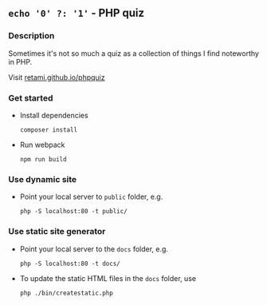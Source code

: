 ## `echo '0' ?: '1'` - PHP quiz

### Description

Sometimes it's not so much a quiz as a collection of things I find noteworthy in PHP.

Visit [retami.github.io/phpquiz][1]


### Get started
- Install dependencies

  ``` 
  composer install
  ``` 
- Run webpack

  ```
  npm run build
  ```
  
### Use dynamic site
- Point your local server to `public` folder, e.g.

  ```
  php -S localhost:80 -t public/
  ```
  
### Use static site generator
- Point your local server to the `docs` folder, e.g.

  ```
  php -S localhost:80 -t docs/
  ```
- To update the static HTML files in the `docs` folder, use

  ```
  php ./bin/createstatic.php
  ```

[1]: https://retami.github.io/phpquiz
